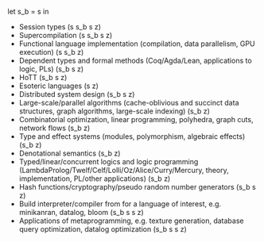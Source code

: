 let s_b = s in
* Session types (s s_b s z)
* Supercompilation (s s_b s z)
* Functional language implementation (compilation, data parallelism, GPU execution) (s s_b z)
* Dependent types and formal methods (Coq/Agda/Lean, applications to logic, PLs) (s_b s z)
* HoTT (s_b s z)
* Esoteric languages (s z)
* Distributed system design (s_b s z)
* Large-scale/parallel algorithms (cache-oblivious and succinct data structures, graph algorithms, large-scale indexing) (s_b z)
* Combinatorial optimization, linear programming, polyhedra, graph cuts, network flows (s_b z)
* Type and effect systems (modules, polymorphism, algebraic effects) (s_b z)
* Denotational semantics (s_b z)
* Typed/linear/concurrent logics and logic programming (LambdaProlog/Twelf/Celf/Lolli/Oz/Alice/Curry/Mercury, theory, implementation, PL/other applications) (s_b z)
* Hash functions/cryptography/pseudo random number generators (s_b s z)
* Build interpreter/compiler from for a language of interest, e.g. minikanran, datalog, bloom (s_b s s z)
* Applications of metaprogramming, e.g. texture generation, database query optimization, datalog optimization (s_b s s z)
